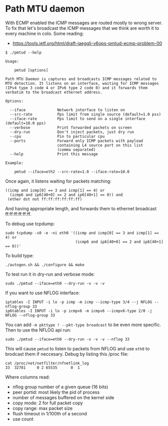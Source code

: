 Path MTU daemon
===============

With ECMP enabled the ICMP messages are routed mostly to wrong
server. To fix that let's broadcast the ICMP messages that we think
are worth it to every machine in colo. Some reading:

  * https://tools.ietf.org/html/draft-jaeggli-v6ops-pmtud-ecmp-problem-00


```
$ ./pmtud --help

Usage:

    pmtud [options]

Path MTU Daemon is captures and broadcasts ICMP messages related to
MTU detection. It listens on an interface, waiting for ICMP messages
(IPv4 type 3 code 4 or IPv6 type 2 code 0) and it forwards them
verbatim to the broadcast ethernet address.

Options:

  --iface              Network interface to listen on
  --src-rate           Pps limit from single source (default=1.0 pss)
  --iface-rate         Pps limit to send on a single interface (default=10.0 pps)
  --verbose            Print forwarded packets on screen
  --dry-run            Don't inject packets, just dry run
  --cpu                Pin to particular cpu
  --ports              Forward only ICMP packets with payload
                       containing L4 source port on this list
                       (comma separated)
  --help               Print this message

Example:

    pmtud --iface=eth2 --src-rate=1.0 --iface-rate=10.0

```

Once again, it listens waiting for packets matching:

    ((icmp and icmp[0] == 3 and icmp[1] == 4) or
      (icmp6 and ip6[40+0] == 2 and ip6[40+1] == 0)) and
     (ether dst not ff:ff:ff:ff:ff:ff)

And having appropriate length, and forwards them to ethernet broadcast
ff:ff:ff:ff:ff:ff.

To debug use tcpdump:

    sudo tcpdump -s0 -e -ni eth0 '((icmp and icmp[0] == 3 and icmp[1] == 4) or
                                   (icmp6 and ip6[40+0] == 2 and ip6[40+1] == 0))'


To build type:

    ./autogen.sh && ./configure && make


To test run it in dry-run and verbose mode:

    sudo ./pmtud --iface=eth0 --dry-run -v -v -v


If you want to use NFLOG interface:

    iptables -I INPUT -i lo -p icmp -m icmp --icmp-type 3/4 --j NFLOG --nflog-group 33
    ip6tables -I INPUT -i lo -p icmpv6 -m icmpv6 --icmpv6-type 2/0 -j NFLOG --nflog-group 33

You can add `-m pkttype ! --pkt-type broadcast` to be even more
specific. Then to use the NFLOG api run:

    sudo ./pmtud --iface=eth0 --dry-run -v -v -v --nflog 33

This will cause `pmtud` to listen to packets from NFLOG and use `eth0`
to brodcast them if neccesary. Debug by listing this /proc file:

    cat /proc/net/netfilter/nfnetlink_log
    33  32781     0 2 65535      0  1

Where columns read:

 * nflog group number of a given queue (16 bits)
 * peer portid: most likely the pid of process
 * number of messages buffered on the kernel side
 * copy mode: 2 for full packet copy
 * copy range: max packet size
 * flush timeout in 1/100th of a second
 * use count


